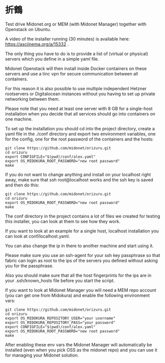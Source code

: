 折鶴
====
Test drive Midonet.org or MEM (with Midonet Manager) together with Openstack on Ubuntu.

A video of the installer running (30 minutes) is available here: https://asciinema.org/a/15332 .

The only thing you have to do is to provide a list of (virtual or physical) servers which you define in a simple yaml file.

Midonet Openstack will then install inside Docker containers on these servers and use a tinc vpn for secure communication between all containers.

For this reason it is also possible to use multiple independent Hetzner rootservers or Digitalocean instances without you having to set up private networking between them.

Please note that you need at least one server with 8 GB for a single-host installation when you decide that all services should go into containers on one machine.

To set up the installation you should cd into the project directory, create a yaml file in the ./conf directory and export two environment variables, one for the config, one for the root password of the containers and the hosts:
```
git clone https://github.com/midonet/orizuru.git
cd orizuru
export CONFIGFILE="$(pwd)/conf/alex.yaml"
export OS_MIDOKURA_ROOT_PASSWORD="new root password"
make
```

If you do not want to change anything and install on your localhost right away, make sure that ssh root@localhost works and the ssh key is saved and then do this:
```
git clone https://github.com/midonet/orizuru.git
cd orizuru
export OS_MIDOKURA_ROOT_PASSWORD="new root password"
make
```

The conf directory in the project contains a lot of files we created for testing this installer, you can look at them to see how they work.

If you want to look at an example for a single host, localhost installation you can look at conf/localhost.yaml.

You can also change the ip in there to another machine and start using it.

Please make sure you use an ssh-agent for your ssh key passphrase so that fabric can login as root to the ips of the servers you defined without asking you for the passphrase.

Also you should make sure that all the host fingerprints for the ips are in your .ssh/known_hosts file before you start the script.

If you want to look at Midonet Manager you will need a MEM repo account (you can get one from Midokura) and enable the following environment vars:
```
git clone https://github.com/midonet/orizuru.git
cd orizuru
export OS_MIDOKURA_REPOSITORY_USER="your username"
export OS_MIDOKURA_REPOSITORY_PASS="your password"
export CONFIGFILE="$(pwd)/conf/alex.yaml"
export OS_MIDOKURA_ROOT_PASSWORD="new root password"
make
```

After enabling these env vars the Midonet Manager will automatically be installed (even when you pick OSS as the midonet repo) and you can use it for managing your Midonet solution.

